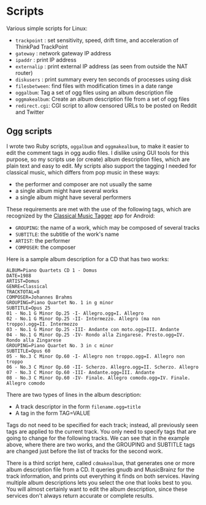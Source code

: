 # Scripts

Various simple scripts for Linux:

* `trackpoint` : set sensitivity, speed, drift time, and acceleration of ThinkPad TrackPoint
* `gateway` : network gateway IP address
* `ipaddr` : print IP address
* `externalip` : print external IP address (as seen from outside the NAT router)
* `diskusers` : print summary every ten seconds of processes using disk
* `filesbetween`: find files with modification times in a date range
* `oggalbum`: Tag a set of ogg files using an album description file
* `oggmakealbum`: Create an album description file from a set of ogg files
* `redirect.cgi`: CGI script to allow censored URLs to be posted on Reddit and Twitter

## Ogg scripts

I wrote two Ruby scripts, `oggalbum` and `oggmakealbum`, to make it easier
to edit the comment tags in ogg audio files.  I dislike using GUI tools for
this purpose, so my scripts use (or create) album description files, which
are plain text and easy to edit.  My scripts also support the tagging I needed
for classical music, which differs from pop music in these ways:

* the performer and composer are not usually the same
* a single album might have several works
* a single album might have several performers

These requirements are met with the use of the following tags, which
are recognized by the [Classical Music Tagger](https://gitlab.com/AndreasK/classical-music-tagger)
app for Android:

* `GROUPING`: the name of a work, which may be composed of several tracks
* `SUBTITLE`: the subtitle of the work's name
* `ARTIST`: the performer
* `COMPOSER`: the composer

Here is a sample album description for a CD that has two works:

```
ALBUM=Piano Quartets CD 1 - Domus
DATE=1988
ARTIST=Domus
GENRE=Classical
TRACKTOTAL=8
COMPOSER=Johannes Brahms
GROUPING=Piano Quartet No. 1 in g minor
SUBTITLE=Opus 25
01 - No.1 G Minor Op.25 -I- Allegro.ogg=I. Allegro
02 - No.1 G Minor Op.25 -II- Intermezzo. Allegro (ma non troppo).ogg=II. Intermezzo
03 - No.1 G Minor Op.25 -III- Andante con moto.ogg=III. Andante
04 - No.1 G Minor Op.25 -IV- Rondo alla Zingarese. Presto.ogg=IV. Rondo alla Zingarese
GROUPING=Piano Quartet No. 3 in c minor
SUBTITLE=Opus 60
05 - No.3 C Minor Op.60 -I- Allegro non troppo.ogg=I. Allegro non troppo
06 - No.3 C Minor Op.60 -II- Scherzo. Allegro.ogg=II. Scherzo. Allegro
07 - No.3 C Minor Op.60 -III- Andante.ogg=III. Andante
08 - No.3 C Minor Op.60 -IV- Finale. Allegro comodo.ogg=IV. Finale. Allegro comodo
```

There are two types of lines in the album description:

* A track descriptor in the form `filename.ogg=title`
* A tag in the form TAG=VALUE

Tags do not need to be specified for each track; instead, all previously seen
tags are applied to the current track.  You only need to specify tags that
are going to change for the following tracks.  We can see that in the example
above, where there are two works, and the GROUPING and SUBTITLE tags are changed
just before the list of tracks for the second work.

There is a third script here, called `cdmakealbum`, that generates one or more
album description file from a CD.  It queries gnudb and MusicBrainz for the
track information, and prints out everything it finds on both services.
Having multiple album descriptions lets you select the one that looks best to you.
You will almost certainly want to edit the album description, since
these services don't always return accurate or complete results.
